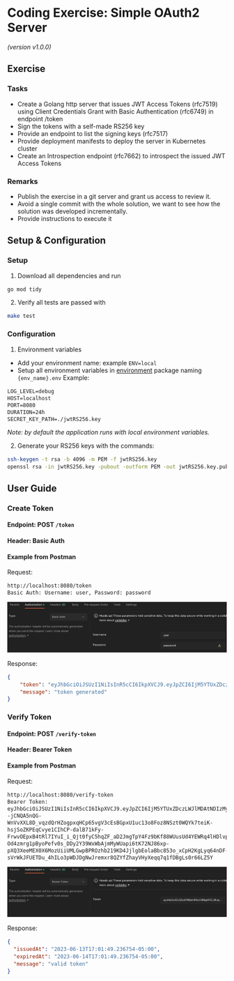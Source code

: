# Coding Exercise: Simple OAuth2 Server
_(version v1.0.0)_

## Exercise
### Tasks
*    Create a Golang http server that issues JWT Access Tokens (rfc7519) using Client Credentials Grant with Basic Authentication (rfc6749) in endpoint /token
*    Sign the tokens with a self-made RS256 key
*    Provide an endpoint to list the signing keys (rfc7517)
*    Provide deployment manifests to deploy the server in Kubernetes cluster
*    Create an Introspection endpoint (rfc7662) to introspect the issued JWT Access Tokens
### Remarks
* Publish the exercise in a git server and grant us access to review it.
* Avoid a single commit with the whole solution, we want to see how the solution was developed incrementally.
* Provide instructions to execute it

## Setup & Configuration
### Setup
1. Download all dependencies and run 
```bash 
go mod tidy
```
2. Verify all tests are passed with
```bash 
make test
```

### Configuration
1. Environment variables 
* Add your environment name: example `ENV=local`
* Setup all environment variables in [environment](environment) package naming `{env_name}.env` Example:
```
LOG_LEVEL=debug
HOST=localhost
PORT=8080
DURATION=24h
SECRET_KEY_PATH=./jwtRS256.key
```
_Note: by default the application runs with local environment variables._

2. Generate your RS256 keys with the commands: 
```bash
ssh-keygen -t rsa -b 4096 -m PEM -f jwtRS256.key
openssl rsa -in jwtRS256.key -pubout -outform PEM -out jwtRS256.key.pub
```

## User Guide
### Create Token
#### Endpoint: POST `/token`
#### Header: Basic Auth
#### Example from Postman
Request:
```
http://localhost:8080/token
Basic Auth: Username: user, Password: password
```
![img.png](readme_images/img.png)

Response:
```json
{
    "token": "eyJhbGciOiJSUzI1NiIsInR5cCI6IkpXVCJ9.eyJpZCI6IjM5YTUxZDczLWJlMDAtNDIzMy1hODlhLTI3YjlmMDhhMDI1NSIsImJhc2U2NCI6ImRYTmxjanB3WVhOemQyOXlaQT09IiwiaXNzdWVkQXQiOiIyMDIzLTA2LTEzVDE3OjAxOjQ5LjIzNjc1NC0wNTowMCIsImV4cGlyZWRBdCI6IjIwMjMtMDYtMTRUMTc6MDE6NDkuMjM2NzU0LTA1OjAwIn0.JGUKZSlIF7sd65XS0V2z3_UwxH6jdinTHr1TdyCmz1H0dce1twVvYQcw5K4S8zbiFMfBIcx9cpkMcmxHzyVFKMcLk4Pfnd5NH3H_H5RVDG2xNDsMYwDfmUKvTzqDmp88nrNqHvk0NDEFuXIoOmmw_J2aMCXG7pkZD--jCNQA5nQG-WnVvXXL8D_vqzdQrHZogpxqHCp65vgV3cEsBGpxU1uc13o8Foz8NSzt0WQYk7teiK-hsjSoZKPEqCvye1CIhCP-dalB71kFy-FrwvOEpxB4tRl7IYuI_i_Qjt0fyC5hqZF_aD2JmgTpY4Fz9bKf88WUusUd4YEWRq4lHDlvplJDzyO7OcEwdOzbetYB5D8RVZZw2JKr1ET1OwsHEEEP0vglzDNsrjhhNIDz5Tr4WBiNSDQMA7lnmgBLb5P8k15pfdg3wGy47K1tG2RcOfLUdzJxaVnbSRf6Z3gjYjwgiDYAFmbyqn5ZVC4XVFAEiaAXf-Od4zmrg1pByoPefv0s_DDy2Y39WxWbAjmMyWUapi6tK72NJ86xp-pXQ3XeeMEX0X6MozUiiUMLGwpBPROzhb219KD4JjlgbEolaBbc853o_xCpH2KgLyq64nDF-sVrWkJFUETDu_4hILo3pWDJDgNwJremxr8QZYfZhayVHyXeqq7q1fDBgLs0r66LZ5Y",
    "message": "token generated"
}
```

### Verify Token
#### Endpoint: POST `/verify-token`
#### Header: Bearer Token
#### Example from Postman
Request:
```
http://localhost:8080/verify-token
Bearer Token: eyJhbGciOiJSUzI1NiIsInR5cCI6IkpXVCJ9.eyJpZCI6IjM5YTUxZDczLWJlMDAtNDIzMy1hODlhLTI3YjlmMDhhMDI1NSIsImJhc2U2NCI6ImRYTmxjanB3WVhOemQyOXlaQT09IiwiaXNzdWVkQXQiOiIyMDIzLTA2LTEzVDE3OjAxOjQ5LjIzNjc1NC0wNTowMCIsImV4cGlyZWRBdCI6IjIwMjMtMDYtMTRUMTc6MDE6NDkuMjM2NzU0LTA1OjAwIn0.JGUKZSlIF7sd65XS0V2z3_UwxH6jdinTHr1TdyCmz1H0dce1twVvYQcw5K4S8zbiFMfBIcx9cpkMcmxHzyVFKMcLk4Pfnd5NH3H_H5RVDG2xNDsMYwDfmUKvTzqDmp88nrNqHvk0NDEFuXIoOmmw_J2aMCXG7pkZD--jCNQA5nQG-WnVvXXL8D_vqzdQrHZogpxqHCp65vgV3cEsBGpxU1uc13o8Foz8NSzt0WQYk7teiK-hsjSoZKPEqCvye1CIhCP-dalB71kFy-FrwvOEpxB4tRl7IYuI_i_Qjt0fyC5hqZF_aD2JmgTpY4Fz9bKf88WUusUd4YEWRq4lHDlvplJDzyO7OcEwdOzbetYB5D8RVZZw2JKr1ET1OwsHEEEP0vglzDNsrjhhNIDz5Tr4WBiNSDQMA7lnmgBLb5P8k15pfdg3wGy47K1tG2RcOfLUdzJxaVnbSRf6Z3gjYjwgiDYAFmbyqn5ZVC4XVFAEiaAXf-Od4zmrg1pByoPefv0s_DDy2Y39WxWbAjmMyWUapi6tK72NJ86xp-pXQ3XeeMEX0X6MozUiiUMLGwpBPROzhb219KD4JjlgbEolaBbc853o_xCpH2KgLyq64nDF-sVrWkJFUETDu_4hILo3pWDJDgNwJremxr8QZYfZhayVHyXeqq7q1fDBgLs0r66LZ5Y
```
![img_1.png](readme_images/img_1.png)

Response:
```json
{
  "issuedAt": "2023-06-13T17:01:49.236754-05:00",
  "expiredAt": "2023-06-14T17:01:49.236754-05:00",
  "message": "valid token"
}
```